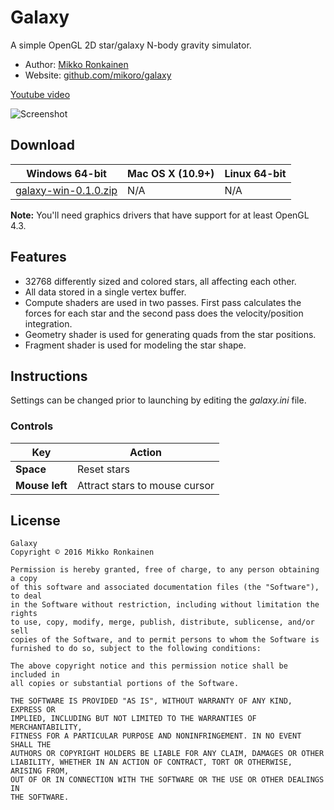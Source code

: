 # Galaxy

A simple OpenGL 2D star/galaxy N-body gravity simulator.

* Author: [Mikko Ronkainen](http://mikkoronkainen.com)
* Website: [github.com/mikoro/galaxy](https://github.com/mikoro/galaxy)

[Youtube video](https://youtu.be/vU7oqISAM1k)

![Screenshot](http://mikoro.github.io/images/galaxy/readme-screenshot.jpg "Screenshot")

## Download

| Windows 64-bit                                                                                                     | Mac OS X (10.9+)                                                                                                   | Linux 64-bit                                                                                                     |
|--------------------------------------------------------------------------------------------------------------------|--------------------------------------------------------------------------------------------------------------------|------------------------------------------------------------------------------------------------------------------|
| [galaxy-win-0.1.0.zip](https://github.com/mikoro/galaxy/releases/download/v0.1.0/galaxy-win-0.1.0.zip)             | N/A | N/A |

**Note:** You'll need graphics drivers that have support for at least OpenGL 4.3.

## Features

- 32768 differently sized and colored stars, all affecting each other.
- All data stored in a single vertex buffer.
- Compute shaders are used in two passes. First pass calculates the forces for each star and the second pass does the velocity/position integration.
- Geometry shader is used for generating quads from the star positions.
- Fragment shader is used for modeling the star shape.

## Instructions

Settings can be changed prior to launching by editing the *galaxy.ini* file.

### Controls

| Key                      | Action                                                                                |
|--------------------------|---------------------------------------------------------------------------------------|
| **Space**                | Reset stars                                                                           |
| **Mouse left**           | Attract stars to mouse cursor                                                         |

## License

    Galaxy
    Copyright © 2016 Mikko Ronkainen
    
    Permission is hereby granted, free of charge, to any person obtaining a copy
    of this software and associated documentation files (the "Software"), to deal
    in the Software without restriction, including without limitation the rights
    to use, copy, modify, merge, publish, distribute, sublicense, and/or sell
    copies of the Software, and to permit persons to whom the Software is
    furnished to do so, subject to the following conditions:
    
    The above copyright notice and this permission notice shall be included in
    all copies or substantial portions of the Software.
    
    THE SOFTWARE IS PROVIDED "AS IS", WITHOUT WARRANTY OF ANY KIND, EXPRESS OR
    IMPLIED, INCLUDING BUT NOT LIMITED TO THE WARRANTIES OF MERCHANTABILITY,
    FITNESS FOR A PARTICULAR PURPOSE AND NONINFRINGEMENT. IN NO EVENT SHALL THE
    AUTHORS OR COPYRIGHT HOLDERS BE LIABLE FOR ANY CLAIM, DAMAGES OR OTHER
    LIABILITY, WHETHER IN AN ACTION OF CONTRACT, TORT OR OTHERWISE, ARISING FROM,
    OUT OF OR IN CONNECTION WITH THE SOFTWARE OR THE USE OR OTHER DEALINGS IN
    THE SOFTWARE.
